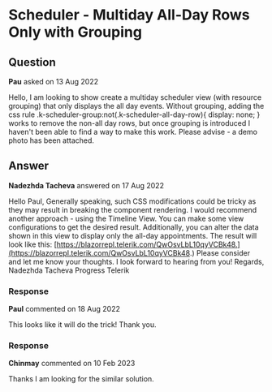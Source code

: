 # Scheduler - Multiday All-Day Rows Only with Grouping

## Question

**Pau** asked on 13 Aug 2022

Hello, I am looking to show create a multiday scheduler view (with resource grouping) that only displays the all day events. Without grouping, adding the css rule .k-scheduler-group:not(.k-scheduler-all-day-row){ display: none; } works to remove the non-all day rows, but once grouping is introduced I haven't been able to find a way to make this work. Please advise - a demo photo has been attached.

## Answer

**Nadezhda Tacheva** answered on 17 Aug 2022

Hello Paul, Generally speaking, such CSS modifications could be tricky as they may result in breaking the component rendering. I would recommend another approach - using the Timeline View. You can make some view configurations to get the desired result. Additionally, you can alter the data shown in this view to display only the all-day appointments. The result will look like this: [https://blazorrepl.telerik.com/QwOsvLbL10qyVCBk48.](https://blazorrepl.telerik.com/QwOsvLbL10qyVCBk48.) Please consider and let me know your thoughts. I look forward to hearing from you! Regards, Nadezhda Tacheva Progress Telerik

### Response

**Paul** commented on 18 Aug 2022

This looks like it will do the trick! Thank you.

### Response

**Chinmay** commented on 10 Feb 2023

Thanks I am looking for the similar solution.
